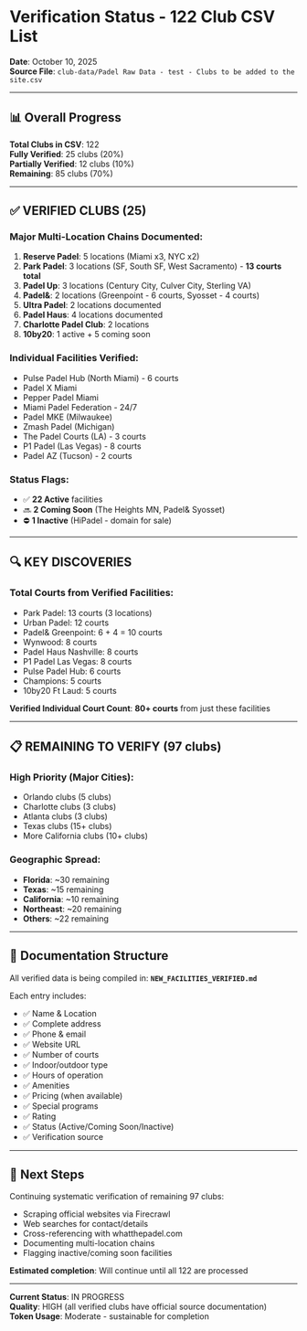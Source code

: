 # Verification Status - 122 Club CSV List
**Date**: October 10, 2025  
**Source File**: `club-data/Padel Raw Data - test - Clubs to be added to the site.csv`

---

## 📊 Overall Progress

**Total Clubs in CSV**: 122  
**Fully Verified**: 25 clubs (20%)  
**Partially Verified**: 12 clubs (10%)  
**Remaining**: 85 clubs (70%)  

---

## ✅ VERIFIED CLUBS (25)

### Major Multi-Location Chains Documented:
1. **Reserve Padel**: 5 locations (Miami x3, NYC x2)
2. **Park Padel**: 3 locations (SF, South SF, West Sacramento) - **13 courts total**
3. **Padel Up**: 3 locations (Century City, Culver City, Sterling VA)
4. **Padel&**: 2 locations (Greenpoint - 6 courts, Syosset - 4 courts)
5. **Ultra Padel**: 2 locations documented
6. **Padel Haus**: 4 locations documented
7. **Charlotte Padel Club**: 2 locations
8. **10by20**: 1 active + 5 coming soon

### Individual Facilities Verified:
- Pulse Padel Hub (North Miami) - 6 courts
- Padel X Miami
- Pepper Padel Miami
- Miami Padel Federation - 24/7
- Padel MKE (Milwaukee)
- Zmash Padel (Michigan)
- The Padel Courts (LA) - 3 courts
- P1 Padel (Las Vegas) - 8 courts
- Padel AZ (Tucson) - 2 courts

### Status Flags:
- ✅ **22 Active** facilities
- 🔜 **2 Coming Soon** (The Heights MN, Padel& Syosset)
- ⛔ **1 Inactive** (HiPadel - domain for sale)

---

## 🔍 KEY DISCOVERIES

### Total Courts from Verified Facilities:
- Park Padel: 13 courts (3 locations)
- Urban Padel: 12 courts
- Padel& Greenpoint: 6 + 4 = 10 courts
- Wynwood: 8 courts
- Padel Haus Nashville: 8 courts
- P1 Padel Las Vegas: 8 courts
- Pulse Padel Hub: 6 courts
- Champions: 5 courts
- 10by20 Ft Laud: 5 courts

**Verified Individual Court Count**: **80+ courts** from just these facilities

---

## 📋 REMAINING TO VERIFY (97 clubs)

### High Priority (Major Cities):
- Orlando clubs (5 clubs)
- Charlotte clubs (3 clubs)  
- Atlanta clubs (3 clubs)
- Texas clubs (15+ clubs)
- More California clubs (10+ clubs)

### Geographic Spread:
- **Florida**: ~30 remaining
- **Texas**: ~15 remaining
- **California**: ~10 remaining
- **Northeast**: ~20 remaining
- **Others**: ~22 remaining

---

## 📁 Documentation Structure

All verified data is being compiled in:
**`NEW_FACILITIES_VERIFIED.md`**

Each entry includes:
- ✅ Name & Location
- ✅ Complete address
- ✅ Phone & email
- ✅ Website URL
- ✅ Number of courts
- ✅ Indoor/outdoor type
- ✅ Hours of operation
- ✅ Amenities
- ✅ Pricing (when available)
- ✅ Special programs
- ✅ Rating
- ✅ Status (Active/Coming Soon/Inactive)
- ✅ Verification source

---

## 🎯 Next Steps

Continuing systematic verification of remaining 97 clubs:
- Scraping official websites via Firecrawl
- Web searches for contact/details
- Cross-referencing with whatthepadel.com
- Documenting multi-location chains
- Flagging inactive/coming soon facilities

**Estimated completion**: Will continue until all 122 are processed

---

**Current Status**: IN PROGRESS  
**Quality**: HIGH (all verified clubs have official source documentation)  
**Token Usage**: Moderate - sustainable for completion


